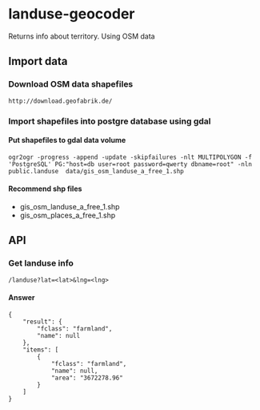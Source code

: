 # landuse-geocoder
Returns info about territory. Using OSM data

## Import data
### Download OSM data shapefiles
    http://download.geofabrik.de/

### Import shapefiles into postgre database using gdal
#### Put shapefiles to gdal data volume

    ogr2ogr -progress -append -update -skipfailures -nlt MULTIPOLYGON -f 'PostgreSQL' PG:"host=db user=root password=qwerty dbname=root" -nln public.landuse  data/gis_osm_landuse_a_free_1.shp

#### Recommend shp files
- gis_osm_landuse_a_free_1.shp
- gis_osm_places_a_free_1.shp

## API
### Get landuse info
    /landuse?lat=<lat>&lng=<lng>

#### Answer
    {
        "result": {
            "fclass": "farmland",
            "name": null
        },
        "items": [
            {
                "fclass": "farmland",
                "name": null,
                "area": "3672278.96"
            }
        ]
    }